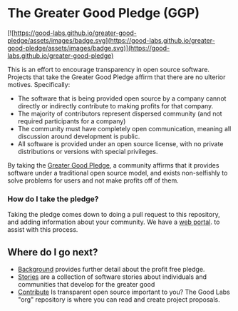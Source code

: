 # The Greater Good Pledge (GGP)

[![https://good-labs.github.io/greater-good-pledge/assets/images/badge.svg](https://good-labs.github.io/greater-good-pledge/assets/images/badge.svg)](https://good-labs.github.io/greater-good-pledge)

This is an effort to encourage transparency in open source software.
Projects that take the Greater Good Pledge affirm that there are no
ulterior motives. Specifically:

 - The software that is being provided open source by a company cannot directly or indirectly contribute to making profits for that company.
 - The majority of contributors represent dispersed community (and not required participants for a company)
 - The community must have completely open communication, meaning all discussion around development is public.
 - All software is provided under an open source license, with no private distributions or versions with special privileges.

By taking the [Greater Good Pledge](GREATER_GOOD_PLEDGE.md), a community affirms that it provides software under a traditional
open source model, and exists non-selfishly to solve problems for users and
not make profits off of them.

### How do I take the pledge?

Taking the pledge comes down to doing a pull request to this repository,
and adding information about your community. We have a [web portal](https://good-labs.github.io/greater-good-pledge/).
to assist with this process.

## Where do I go next?

 - [Background](https://good-labs.github.io/greater-good-pledge/) provides further detail about the profit free pledge.
 - [Stories](stories) are a collection of software stories about individuals and communities that develop for the greater good
 - [Contribute](https://www.github.com/good-labs/org) Is transparent open source important to you? The Good Labs "org" repository is where you can read and create project proposals.
